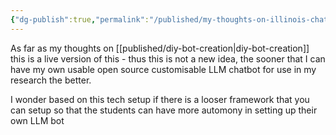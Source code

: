 ```yaml
---
{"dg-publish":true,"permalink":"/published/my-thoughts-on-illinois-chat/","noteIcon":""}
---
```


As far as my thoughts on [[published/diy-bot-creation\|diy-bot-creation]] this is a live version of this - thus this is not a new idea, the sooner that I can have my own usable open source customisable LLM chatbot for use in my research the better.

I wonder based on this tech setup if there is a looser framework that you can setup so that the students can have more automony in setting up their own LLM bot
